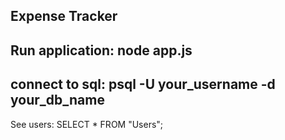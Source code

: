 Expense Tracker
----------
Run application:
node app.js
---------
connect to sql:
psql -U your_username -d your_db_name
---------
See users:
SELECT * FROM "Users";
